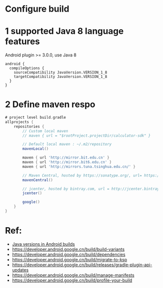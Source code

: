 # Configure build

# 1 supported Java 8 language features
Android plugin >= 3.0.0, use Java 8
```
android {
  compileOptions {
    sourceCompatibility JavaVersion.VERSION_1_8
    targetCompatibility JavaVersion.VERSION_1_8
  }
}
```

# 2 Define maven respo

```groovy
# project level build.gradle
allprojects {
    repositories {
        // Custom local maven
        // maven { url = "$rootProject.projectDir/calculator-sdk" }

        // Default local maven : ~/.m2/repository
        mavenLocal()

        maven { url 'http://mirror.bit.edu.cn' }
        maven { url 'http://mirror.bit6.edu.cn' }
        maven { url 'http://mirrors.tuna.tsinghua.edu.cn/' }

        // Maven Central, hosted by https://sonatype.org/, url= https://repo1.maven.org/maven2/, https://repo.maven.apache.org/maven2/
        mavenCentral()

        // jcenter, hosted by bintray.com, url = http://jcenter.bintray.com/
        jcenter()

        google()
    }
}
```

# Ref:
- [Java versions in Android builds](https://developer.android.google.cn/build/jdks?hl=en)
- https://developer.android.google.cn/build/build-variants
- https://developer.android.google.cn/build/dependencies
- https://developer.android.google.cn/build/migrate-to-ksp
- https://developer.android.google.cn/build/releases/gradle-plugin-api-updates
- https://developer.android.google.cn/build/manage-manifests
- https://developer.android.google.cn/build/profile-your-build